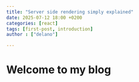 ```yaml
---
title: "Server side rendering simply explained"
date: 2025-07-12 18:00 +0200
categories: [react]
tags: [first-post, introduction]
author : ["delano"]

---
```


# Welcome to my blog



